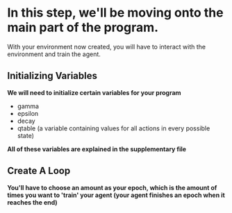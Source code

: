 # In this step, we'll be moving onto the main part of the program.

With your environment now created, you will have to interact with the environment and train the agent.

## Initializing Variables
**We will need to initialize certain variables for your program**
- gamma
- epsilon
- decay
- qtable (a variable containing values for all actions in every possible state)

**All of these variables are explained in the supplementary file**

## Create A Loop
**You'll have to choose an amount as your epoch, which is the amount of times you want to 'train' your agent (your agent finishes an epoch when it reaches the end)**
